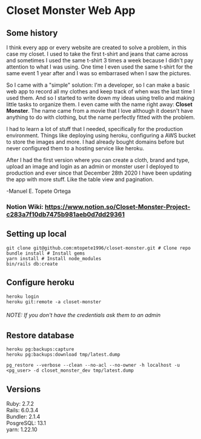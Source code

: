 # Closet Monster Web App

## Some history
I think every app or every website are created to solve a problem, in this case my closet. I used to take the first t-shirt and jeans that came across and sometimes I used the same t-shirt 3 times a week because I didn't pay attention to what I was using. One time I even used the same t-shirt for the same event 1 year after and I was so embarrased when I saw the pictures.  
 
So I came with a "simple" solution: I'm a developer, so I can make a basic web app to record all my clothes and keep track of when was the last time I used them. And so I started to write down my ideas using trello and making little tasks to organize them. I even came with the name right away: **Closet Monster**. The name came from a movie that I love although it doesn't have anything to do with clothing, but the name perfectly fitted with the problem.  

I had to learn a lot of stuff that I needed, specifically for the production environment. Things like deploying using heroku, configuring a AWS bucket to store the images and more. I had already bought domains before but never configured them to a hosting service like heroku.  
  
After I had the first version where you can create a cloth, brand and type, upload an image and login as an admin or monster user I deployed to production and ever since that December 28th 2020 I have been updating the app with more stuff. Like the table view and pagination.   

-Manuel E. Topete Ortega

### Notion Wiki: https://www.notion.so/Closet-Monster-Project-c283a7f10db7475b981aeb0d7dd29361

## Setting up local
```
git clone git@github.com:mtopete1996/closet-monster.git # Clone repo
bundle install # Install gems
yarn install # Install node_modules
bin/rails db:create
```

## Configure heroku
```
heroku login
heroku git:remote -a closet-monster
```
###### NOTE: If you don't have the credentials ask them to an admin

## Restore database
```
heroku pg:backups:capture
heroku pg:backups:download tmp/latest.dump

pg_restore --verbose --clean --no-acl --no-owner -h localhost -u <pg_user> -d closet_monster_dev tmp/latest.dump
```

## Versions
Ruby: 2.7.2  
Rails: 6.0.3.4  
Bundler: 2.1.4  
PosgreSQL: 13.1  
yarn: 1.22.10  
